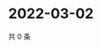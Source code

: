 # 2022-03-02

共 0 条

<!-- BEGIN WEIBO -->
<!-- 最后更新时间 Wed Mar 02 2022 18:16:08 GMT+0800 (China Standard Time) -->

<!-- END WEIBO -->
